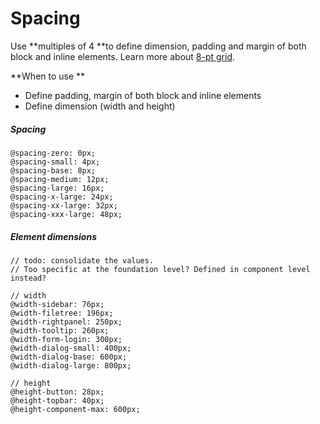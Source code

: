 # Spacing

Use **multiples of 4 **to define dimension, padding and margin of both block and inline elements. Learn more about [8-pt grid](https://spec.fm/specifics/8-pt-grid).

**When to use **

* Define padding, margin of both block and inline elements
* Define dimension \(width and height\)

##### Spacing

```less
@spacing-zero: 0px;
@spacing-small: 4px;
@spacing-base: 8px;
@spacing-medium: 12px;
@spacing-large: 16px;
@spacing-x-large: 24px;
@spacing-xx-large: 32px;
@spacing-xxx-large: 48px;
```

##### Element dimensions

```less
// todo: consolidate the values. 
// Too specific at the foundation level? Defined in component level instead?

// width 
@width-sidebar: 76px;
@width-filetree: 196px;
@width-rightpanel: 250px;
@width-tooltip: 260px;
@width-form-login: 300px;
@width-dialog-small: 400px;
@width-dialog-base: 600px;
@width-dialog-large: 800px;

// height 
@height-button: 28px;
@height-topbar: 40px;
@height-component-max: 600px;
```



